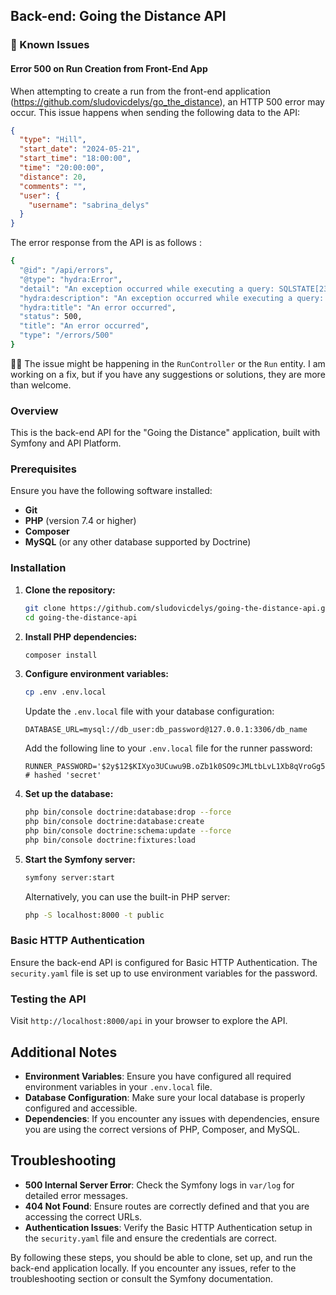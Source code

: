 ## Back-end: Going the Distance API

### 🐞 Known Issues

#### Error 500 on Run Creation from Front-End App

When attempting to create a run from the front-end application (https://github.com/sludovicdelys/go_the_distance), an HTTP 500 error may occur. This issue happens when sending the following data to the API:

```json
{
  "type": "Hill",
  "start_date": "2024-05-21",
  "start_time": "18:00:00",
  "time": "20:00:00",
  "distance": 20,
  "comments": "",
  "user": {
    "username": "sabrina_delys"
  }
}
```

The error response from the API is as follows :

```bash
{
  "@id": "/api/errors",
  "@type": "hydra:Error",
  "detail": "An exception occurred while executing a query: SQLSTATE[23000]: Integrity constraint violation: 1048 Column 'average_speed' cannot be null",
  "hydra:description": "An exception occurred while executing a query: SQLSTATE[23000]: Integrity constraint violation: 1048 Column 'average_speed' cannot be null",
  "hydra:title": "An error occurred",
  "status": 500,
  "title": "An error occurred",
  "type": "/errors/500"
}
```

🕵️‍♀️ The issue might be happening in the `RunController` or the `Run` entity. I am working on a fix, but if you have any suggestions or solutions, they are more than welcome.

### Overview

This is the back-end API for the "Going the Distance" application, built with Symfony and API Platform.

### Prerequisites

Ensure you have the following software installed:
- **Git**
- **PHP** (version 7.4 or higher)
- **Composer**
- **MySQL** (or any other database supported by Doctrine)

### Installation

1. **Clone the repository:**
    ```bash
    git clone https://github.com/sludovicdelys/going-the-distance-api.git
    cd going-the-distance-api
    ```

2. **Install PHP dependencies:**
    ```bash
    composer install
    ```

3. **Configure environment variables:**
    ```bash
    cp .env .env.local
    ```

    Update the `.env.local` file with your database configuration:
    ```env
    DATABASE_URL=mysql://db_user:db_password@127.0.0.1:3306/db_name
    ```

    Add the following line to your `.env.local` file for the runner password:
    ```env
    RUNNER_PASSWORD='$2y$12$KIXyo3UCuwu9B.oZb1k0SO9cJMLtbLvL1Xb8qVroGg5IBZDpyh0gG' # hashed 'secret'
    ```

4. **Set up the database:**
    ```bash
    php bin/console doctrine:database:drop --force
    php bin/console doctrine:database:create
    php bin/console doctrine:schema:update --force
    php bin/console doctrine:fixtures:load
    ```

5. **Start the Symfony server:**
    ```bash
    symfony server:start
    ```

    Alternatively, you can use the built-in PHP server:
    ```bash
    php -S localhost:8000 -t public
    ```

### Basic HTTP Authentication

Ensure the back-end API is configured for Basic HTTP Authentication. The `security.yaml` file is set up to use environment variables for the password.

### Testing the API

Visit `http://localhost:8000/api` in your browser to explore the API.

## Additional Notes

- **Environment Variables**: Ensure you have configured all required environment variables in your `.env.local` file.
- **Database Configuration**: Make sure your local database is properly configured and accessible.
- **Dependencies**: If you encounter any issues with dependencies, ensure you are using the correct versions of PHP, Composer, and MySQL.

## Troubleshooting

- **500 Internal Server Error**: Check the Symfony logs in `var/log` for detailed error messages.
- **404 Not Found**: Ensure routes are correctly defined and that you are accessing the correct URLs.
- **Authentication Issues**: Verify the Basic HTTP Authentication setup in the `security.yaml` file and ensure the credentials are correct.

By following these steps, you should be able to clone, set up, and run the back-end application locally. If you encounter any issues, refer to the troubleshooting section or consult the Symfony documentation.

